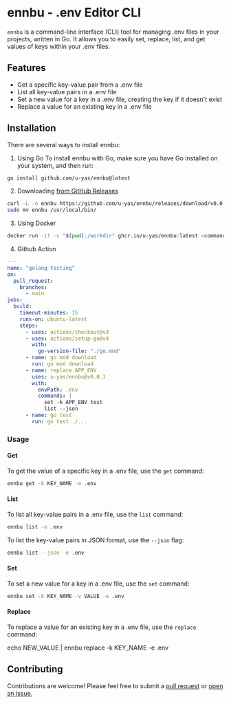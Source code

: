 
# ennbu - .env Editor CLI

`ennbu` is a command-line interface (CLI) tool for managing .env files in your projects, written in Go. It allows you to easily set, replace, list, and get values of keys within your .env files.

## Features

- Get a specific key-value pair from a .env file
- List all key-value pairs in a .env file
- Set a new value for a key in a .env file, creating the key if it doesn't exist
- Replace a value for an existing key in a .env file

## Installation

There are several ways to install ennbu:

1. Using Go
To install ennbu with Go, make sure you have Go installed on your system, and then run:

```bash
go install github.com/u-yas/ennbu@latest
```

2. Downloading [from GitHub Releases](https://github.com/u-yas/ennbu/releases)

```bash
curl -L -o ennbu https://github.com/u-yas/ennbu/releases/download/v0.0.1/ennbu-linux-x86_64.tar.gz
sudo mv ennbu /usr/local/bin/
```

3. Using Docker

```bash
docker run -it -v "$(pwd):/workdir" ghcr.io/u-yas/ennbu:latest <command>
```

4. Github Action

```yml
---
name: "golang testing"
on:
  pull_request:
    branches:
      - main
jobs:
  build:
    timeout-minutes: 15
    runs-on: ubuntu-latest
    steps:
      - uses: actions/checkout@v3
      - uses: actions/setup-go@v4
        with:
          go-version-file: "./go.mod"
      - name: go mod download
        run: go mod download
      - name: replace APP_ENV
        uses: u-yas/ennbu@v0.0.1
        with:
          envPath: .env
          commands: |
            set -k APP_ENV test
            list --json
      - name: go test
        run: go test ./...

```

### Usage

#### Get

To get the value of a specific key in a .env file, use the `get` command:

```bash
ennbu get -k KEY_NAME -e .env
```

#### List

To list all key-value pairs in a .env file, use the `list` command:

```bash
ennbu list -e .env
```

To list the key-value pairs in JSON format, use the `--json` flag:

```bash
ennbu list --json -e .env
```

#### Set

To set a new value for a key in a .env file, use the `set` command:

```bash
ennbu set -k KEY_NAME -v VALUE -e .env
```

#### Replace

To replace a value for an existing key in a .env file, use the `replace` command:

echo NEW_VALUE | ennbu replace -k KEY_NAME -e .env

## Contributing

Contributions are welcome! Please feel free to submit a [pull request](https://github.com/u-yas/ennbu/pulls) or [open an issue.](https://github.com/u-yas/ennbu/issues/new)
